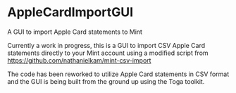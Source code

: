 # AppleCardImportGUI
A GUI to import Apple Card statements to Mint

Currently a work in progress, this is a GUI to import CSV Apple Card statements directly to your Mint account using a modified script from https://github.com/nathanielkam/mint-csv-import

The code has been reworked to utilize Apple Card statements in CSV format and the GUI is being built from the ground up using the Toga toolkit.
